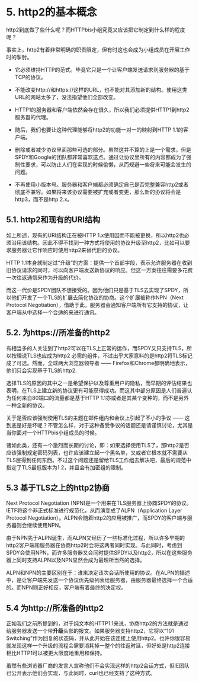 # 5. http2的基本概念

http2到底做了些什么呢？而HTTPbis小组究竟又应该把它制定到什么样的程度呢？

事实上，http2有着非常明确的职责限定，但有时这也会成为小组成员在开展工作时的掣肘。 <!-- 上面两段有点怪怪的 -->

- 它必须维持HTTP的范式。毕竟它只是一个让客户端发送请求到服务器的基于TCP的协议。

- 不能改变http://和https://这样的URL，也不能对其添加新的结构。使用这类URL的网站太多了，没法指望他们全部改变。

- HTTP1的服务器和客户端依然会存在很久，所以我们必须提供HTTP1到http2服务器的代理。

- 随后，我们也要让这种代理能够将http2的功能一对一的映射到HTTP 1.1的客户端。

- 删除或者减少协议里面那些可选的部分。虽然这并不算的上是一个需求，但是SPDY和Google的团队都非常喜欢这点。通过让协议里所有的内容都成为了强制性要求，可以防止人们在实现的时候偷懒，从而规避一些将来可能会发生的问题。

- 不再使用小版本号。服务器和客户端都必须确定自己是否完整兼容http2或者彻底不兼容。如果将来该协议需要被扩充或者变更，那么新的协议将会是http3，而不是http 2.x。

## 5.1. http2和现有的URI结构

如上所述，现有的URI结构正在被HTTP 1.x使用因而不能被更换，所以http2也必须沿用该结构。因此不得不找到一种方式将使用的协议升级至http2，比如可以要求服务器让它作响应时使用http2来替代旧的协议。<!-- 调整了语序 -->

HTTP 1.1本身就制定过“升级”的方案：提供一个首部字段，表示允许服务器在收到旧协议请求的同时，可以向客户端发送新协议的响应。但这一方案往往需要多花费一次往返通信来作为升级的代价。

而这一代价是SPDY团队不想接受的。因为他们只是基于TLS去实现了SPDY，所以他们开发了一个TLS的扩展去简化协议的协商。这个扩展被称作NPN（Next Protocol Negotiation），借助于此，服务器会通知客户端所有它支持的协议，让客户端从中选择一个合适的来进行通讯。

## 5.2. 为https://所准备的http2<!--这节比较复杂，需要review-->

有相当多的人关注到了http2可以在TLS上正常的运作<!-- 前面这句怎么翻译好？ -->，而SPDY又只支持TLS，所以按理说TLS也应成为http2 必需的组件，不过出乎大家意料的是http2将TLS标记成了可选。然而，全球两大浏览器领导者 —— Firefox和Chrome都明确地表示，他们只会实现基于TLS的http2.

选择TLS的原因的其中之一是希望保护以及尊重用户的隐私，而早期的评估结果也表明，在TLS上建立新的协议更有可能获得成功。而这其中部分原因是人们普遍认为任何来自80端口的流量都是基于HTTP 1.1亦或者是其某个变种的，而不是另外一种全新的协议。<!-- 这一句话的翻译也值得商榷 -->

关于是否应该强制使用TLS的主题在邮件组内和会议上引起了不小的争议 —— 这到底是好是坏呢？不管怎么样，对于这种备受争议的话题还是请谨慎讨论，尤其是当你面对一个HTTPbis小组成员的时候。

诸如此类，还有一个激烈而长期的讨论，即：如果选择使用TLS了，那http2是否应该强制规定密码列表，也许应该建立起一个黑名单，又或者它根本就不需要从TLS层得到任何东西。不过这个问题还是留给TLS工作组去解决吧，最后的规范中指定了TLS最低版本为1.2，并且会有加密组的限制。<!-- 这段也翻译的不太好 -->

## 5.3 基于TLS之上的http2协商 <!-- 这个标题翻译的不好 -->

Next Protocol Negotiation (NPN)是一个用来在TLS服务器上协商SPDY的协议。IETF将这个非正式标准进行规范化，从而演变成了ALPN（Application Layer Protocol Negotiation）。ALPN会随着http2的应用被推广，而SPDY的客户端与服务器则会继续使用NPN。

由于NPN先于ALPN诞生，而ALPN又经历了一些标准化过程，所以许多早期的http2客户端和服务器在协商http2时会将这两者同时实现。与此同时，考虑到SPDY会使用NPN，而许多服务器又会同时提供SPDY以及http2，所以在这些服务器上同时支持ALPN以及NPN显然会成为最理所当然的选择。<!-- 后一句有点莫名其妙 -->

ALPN和NPN的主要区别在于：谁来决定该次会话所使用的协议。在ALPN的描述中，是让客户端先发送一个协议优先级列表给服务器，由服务器最终选择一个合适的。而NPN则正好相反，客户端有着最终的决定权。

## 5.4 为http://所准备的http2

正如我们之前所提到的，对于纯文本的HTTP1.1来说，协商http2的方法就是通过给服务器发送一个带**升级**头部的报文。如果服务器支持http2，它将以“101 Switching”作为回复的状态码，并从此开始在该连接上使用http2。也许你很容易就发现这样一个升级的流程会需要消耗掉一整个的往返时延，但好处是http2连接相比HTTP1可以被更大限度地重用和保持。

虽然有些浏览器厂商的发言人宣称他们不会实现这样的http2会话方式，但IE团队已公开表示他们会实现，与此同时，curl也已经支持了这种方式。

<!-- 整个这一章的翻译质量都堪忧 -->
